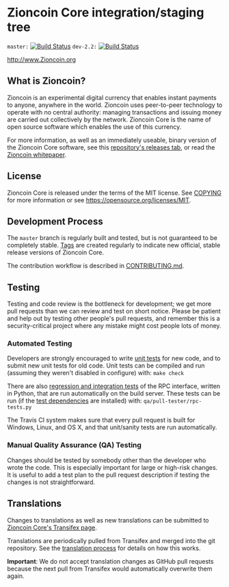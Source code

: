 Zioncoin Core integration/staging tree
=====================================

`master:` [![Build Status](https://travis-ci.org/Zioncoin/Zioncoin2.svg?branch=master)](https://travis-ci.org/Zioncoin/Zioncoin) `dev-2.2:` [![Build Status](https://travis-ci.org/Zioncoin/Zioncoin2.svg?branch=dev-2.2)](https://travis-ci.org/Zioncoin/Zioncoin/branches)

http://www.Zioncoin.org

What is Zioncoin?
----------------

Zioncoin is an experimental digital currency that enables instant payments to
anyone, anywhere in the world. Zioncoin uses peer-to-peer technology to operate
with no central authority: managing transactions and issuing money are carried
out collectively by the network. Zioncoin Core is the name of open source
software which enables the use of this currency.

For more information, as well as an immediately useable, binary version of
the Zioncoin Core software, see this [repository's releases tab](https://github.com/Zioncoin/Zioncoin2/releases), or read the
[Zioncoin whitepaper](http://whitepaper.Zioncoin.org/).

License
-------

Zioncoin Core is released under the terms of the MIT license. See [COPYING](COPYING) for more
information or see https://opensource.org/licenses/MIT.

Development Process
-------------------

The `master` branch is regularly built and tested, but is not guaranteed to be
completely stable. [Tags](https://github.com/Zioncoin/Zioncoin2/tags) are created
regularly to indicate new official, stable release versions of Zioncoin Core.

The contribution workflow is described in [CONTRIBUTING.md](CONTRIBUTING.md).

Testing
-------

Testing and code review is the bottleneck for development; we get more pull
requests than we can review and test on short notice. Please be patient and help out by testing
other people's pull requests, and remember this is a security-critical project where any mistake might cost people
lots of money.

### Automated Testing

Developers are strongly encouraged to write [unit tests](/doc/unit-tests.md) for new code, and to
submit new unit tests for old code. Unit tests can be compiled and run
(assuming they weren't disabled in configure) with: `make check`

There are also [regression and integration tests](/qa) of the RPC interface, written
in Python, that are run automatically on the build server.
These tests can be run (if the [test dependencies](/qa) are installed) with: `qa/pull-tester/rpc-tests.py`

The Travis CI system makes sure that every pull request is built for Windows, Linux, and OS X, and that unit/sanity tests are run automatically.

### Manual Quality Assurance (QA) Testing

Changes should be tested by somebody other than the developer who wrote the
code. This is especially important for large or high-risk changes. It is useful
to add a test plan to the pull request description if testing the changes is
not straightforward.

Translations
------------

Changes to translations as well as new translations can be submitted to
[Zioncoin Core's Transifex page](https://www.transifex.com/projects/p/Zioncoin/).

Translations are periodically pulled from Transifex and merged into the git repository. See the
[translation process](doc/translation_process.md) for details on how this works.

**Important**: We do not accept translation changes as GitHub pull requests because the next
pull from Transifex would automatically overwrite them again.

